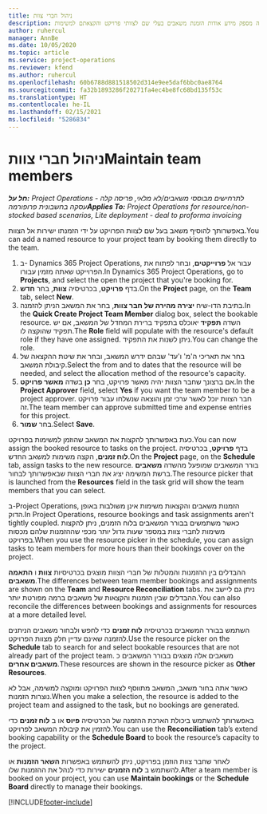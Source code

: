 ```yaml
---
title: ניהול חברי צוות
description: נושא זה מספק מידע אודות הזמנת משאבים בעלי שם לצוותי פרויקט והקצאתם למשימות.
author: ruhercul
manager: AnnBe
ms.date: 10/05/2020
ms.topic: article
ms.service: project-operations
ms.reviewer: kfend
ms.author: ruhercul
ms.openlocfilehash: 60b6788d881518502d314e9ee5daf6bbc0ae8764
ms.sourcegitcommit: fa32b1893286f20271fa4ec4be8fc68bd135f53c
ms.translationtype: HT
ms.contentlocale: he-IL
ms.lasthandoff: 02/15/2021
ms.locfileid: "5286834"
---
```

# <a name="maintain-team-members"></a><span data-ttu-id="dcf58-103">ניהול חברי צוות</span><span class="sxs-lookup"><span data-stu-id="dcf58-103">Maintain team members</span></span>

<span data-ttu-id="dcf58-104">_**חל על:** Project Operations לתרחישים מבוססי משאבים/לא מלאי, פריסה קלה - עסקה בחשבונית פרופורמה_</span><span class="sxs-lookup"><span data-stu-id="dcf58-104">_**Applies To:** Project Operations for resource/non-stocked based scenarios, Lite deployment - deal to proforma invoicing_</span></span>

<span data-ttu-id="dcf58-105">באפשרותך להוסיף משאב בעל שם לצוות הפרויקט על ידי הזמנתו ישירות אל הצוות.</span><span class="sxs-lookup"><span data-stu-id="dcf58-105">You can add a named resource to your project team by booking them directly to the team.</span></span>

1. <span data-ttu-id="dcf58-106">ב- Dynamics 365 Project Operations, עבור אל **פרוייקטים**, ובחר לפתוח את הפרוייקט שאתה מזמין עבורו.</span><span class="sxs-lookup"><span data-stu-id="dcf58-106">In Dynamics 365 Project Operations, go to **Projects**, and select the open the project that you're booking for.</span></span>
2. <span data-ttu-id="dcf58-107">בדף **פרויקט**, בכרטיסיה **צוות**, בחר **חדש**.</span><span class="sxs-lookup"><span data-stu-id="dcf58-107">On the **Project** page, on the **Team** tab, select **New**.</span></span> 
3. <span data-ttu-id="dcf58-108">בתיבת הדו-שיח **יצירה מהירה של חבר צוות**, בחר את המשאב הניתן להזמנה.</span><span class="sxs-lookup"><span data-stu-id="dcf58-108">In the **Quick Create Project Team Member** dialog box, select the bookable resource.</span></span> <span data-ttu-id="dcf58-109">השדה **תפקיד** יאוכלס בתפקיד ברירת המחדל של המשאב, אם יש תפקיד שהוקצה לו.</span><span class="sxs-lookup"><span data-stu-id="dcf58-109">The **Role** field will populate with the resource's default role if they have one assigned.</span></span> <span data-ttu-id="dcf58-110">ניתן לשנות את התפקיד.</span><span class="sxs-lookup"><span data-stu-id="dcf58-110">You can change the role.</span></span> 
4. <span data-ttu-id="dcf58-111">בחר את תאריכי ה'מ' ו'עד' שבהם ידרש המשאב, ובחר את שיטת ההקצאה של קיבולת המשאב.</span><span class="sxs-lookup"><span data-stu-id="dcf58-111">Select the from and to dates that the resource will be needed, and select the allocation method of the resource's capacity.</span></span> 
5. <span data-ttu-id="dcf58-112">אם ברצונך שחבר הצוות יהיה מאשר פרויקט, בחר **כן** בשדה **מאשר פרויקט**.</span><span class="sxs-lookup"><span data-stu-id="dcf58-112">In the **Project Approver** field, select **Yes** if you want the team member to be a project approver.</span></span> <span data-ttu-id="dcf58-113">חבר הצוות יוכל לאשר ערכי זמן והוצאה שנשלחו עבור פרויקט זה.</span><span class="sxs-lookup"><span data-stu-id="dcf58-113">The team member can approve submitted time and expense entries for this project.</span></span> 
6. <span data-ttu-id="dcf58-114">בחר **שמור**.</span><span class="sxs-lookup"><span data-stu-id="dcf58-114">Select **Save**.</span></span>

<span data-ttu-id="dcf58-115">כעת באפשרותך להקצות את המשאב שהוזמן למשימות בפרויקט.</span><span class="sxs-lookup"><span data-stu-id="dcf58-115">You can now assign the booked resource to tasks on the project.</span></span> <span data-ttu-id="dcf58-116">בדף **פרויקט**, בכרטיסיה **לוח זמנים**, הקצה משימות למשאב החדש.</span><span class="sxs-lookup"><span data-stu-id="dcf58-116">On the **Project** page, on the **Schedule** tab, assign tasks to the new resource.</span></span> <span data-ttu-id="dcf58-117">בורר המשאבים שמופעל מהשדה **משאבים** ברשת המשימה יציג את חברי הצוות שבאפשרותך לבחור.</span><span class="sxs-lookup"><span data-stu-id="dcf58-117">The resource picker that is launched from the **Resources** field in the task grid will show the team members that you can select.</span></span>


<span data-ttu-id="dcf58-118">ב-Project Operations, הזמנות משאבים והקצאות משימות אינן משולבות באופן הדוק.</span><span class="sxs-lookup"><span data-stu-id="dcf58-118">In Project Operations, resource bookings and task assignments aren't tightly coupled.</span></span> <span data-ttu-id="dcf58-119">כאשר משתמשים בבורר המשאבים בלוח הזמנים, ניתן להקצות משימות לחברי צוות במספר שעות גדול יותר מכפי שההזמנות שלהם מכסות בפרויקט.</span><span class="sxs-lookup"><span data-stu-id="dcf58-119">When you use the resource picker in the schedule, you can assign tasks to team members for more hours than their bookings cover on the project.</span></span>

<span data-ttu-id="dcf58-120">ההבדלים בין ההזמנות והמטלות של חברי הצוות מוצגים בכרטיסיות **צוות** ו **התאמה משאבים**.</span><span class="sxs-lookup"><span data-stu-id="dcf58-120">The differences between team member bookings and assignments are shown on the **Team** and **Resource Reconciliation** tabs.</span></span> <span data-ttu-id="dcf58-121">ניתן גם ליישב את ההבדלים שבין הזמנות והקצאות של משאבים ברמה מפורטת יותר.</span><span class="sxs-lookup"><span data-stu-id="dcf58-121">You can also reconcile the differences between bookings and assignments for resources at a more detailed level.</span></span>

<span data-ttu-id="dcf58-122">השתמש בבורר המשאבים בכרטיסיה **לוח זמנים** כדי לחפש ולבחור משאבים הניתנים להזמנה שאינם עדיין חלק מצוות הפרויקט.</span><span class="sxs-lookup"><span data-stu-id="dcf58-122">Use the resource picker on the **Schedule** tab to search for and select bookable resources that are not already part of the project team.</span></span> <span data-ttu-id="dcf58-123">משאבים אלה מוצגים בבורר המשאבים כ **משאבים אחרים**.</span><span class="sxs-lookup"><span data-stu-id="dcf58-123">These resources are shown in the resource picker as **Other Resources**.</span></span>

<span data-ttu-id="dcf58-124">כאשר אתה בחור משאב, המשאב מתווסף לצוות הפרויקט ומוקצה למשימה, אבל לא נוצרות הזמנות.</span><span class="sxs-lookup"><span data-stu-id="dcf58-124">When you make a selection, the resource is added to the project team and assigned to the task, but no bookings are generated.</span></span>

<span data-ttu-id="dcf58-125">באפשרותך להשתמש ביכולת הארכת ההזמנה של הכרטיסיה  **פיוס** או ב **לוח זמנים** כדי להזמין את קיבולת המשאב לפרויקט.</span><span class="sxs-lookup"><span data-stu-id="dcf58-125">You can use the **Reconciliation** tab’s extend booking capability or the **Schedule Board** to book the resource’s capacity to the project.</span></span>

<span data-ttu-id="dcf58-126">לאחר שחבר צוות הוזמן בפרויקט, ניתן להשתמש באפשרות **השאר הזמנות** או  להשתמש ב **לוח הזמנים** ישירות כדי לנהל את ההזמנות שלו.</span><span class="sxs-lookup"><span data-stu-id="dcf58-126">After a team member is booked on your project, you can use **Maintain bookings** or the **Schedule Board** directly to manage their bookings.</span></span>


[!INCLUDE[footer-include](../includes/footer-banner.md)]